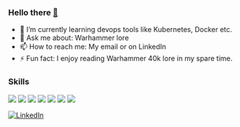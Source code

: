 ### Hello there <a href="https://media3.giphy.com/media/Nx0rz3jtxtEre/200.gif">👋</a> 

<!--
**ZbonaL/ZbonaL** is a ✨ _special_ ✨ repository because its `README.md` (this file) appears on your GitHub profile.

- 🌱 I’m currently learning devops tools like Kubernetes, Docker etc.
- 💬 Ask me about: Warhammer lore
- 📫 How to reach me: My email or Linkedin
- ⚡ Fun fact: I enjoy reading Warhammer 40k lore in my spare time.
-->

- 🌱 I’m currently learning devops tools like Kubernetes, Docker etc.
- 💬 Ask me about: Warhammer lore
- 📫 How to reach me: My email or on LinkedIn
- ⚡ Fun fact: I enjoy reading Warhammer 40k lore in my spare time.

### Skills
 <img src='https://img.shields.io/badge/-HTML-blue'> <img src='https://img.shields.io/badge/-CSS-brightgreen'> <img src='https://img.shields.io/badge/-JavaScript-orange'>   <img src='https://img.shields.io/badge/-Python-success'> <img src='https://img.shields.io/badge/-Java-F8981D'> <img src='https://img.shields.io/badge/-C++-00599C'> <img src='https://img.shields.io/badge/-Docker-0db7ed'>

<a href="https://www.linkedin.com/in/zbonal/"><img src="https://img.shields.io/badge/LinkedIn-%230077B5.svg?&style=flat-square&logo=linkedin&logoColor=white" alt="LinkedIn"></a>
